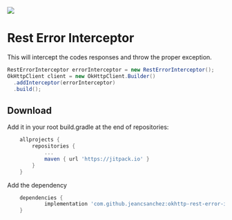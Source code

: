 [![](https://jitpack.io/v/jeancsanchez/okhttp-rest-error-interceptor.svg)](https://jitpack.io/#jeancsanchez/okhttp-rest-error-interceptor)

Rest Error Interceptor
===================
This will intercept the codes responses and throw the proper exception.

```java
RestErrorInterceptor errorInterceptor = new RestErrorInterceptor();
OkHttpClient client = new OkHttpClient.Builder()
  .addInterceptor(errorInterceptor)
  .build();
```

Download
--------
Add it in your root build.gradle at the end of repositories:
```groovy
	allprojects {
		repositories {
			...
			maven { url 'https://jitpack.io' }
		}
	}
  ```

Add the dependency
```groovy
	dependencies {
	        implementation 'com.github.jeancsanchez:okhttp-rest-error-intercepto:{latest version}'
	}
```
